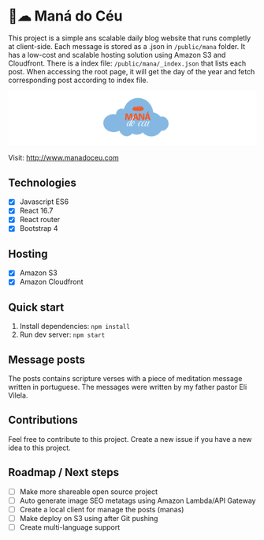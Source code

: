 # 🍞☁ Maná do Céu
This project is a simple ans scalable daily blog website that runs completly at client-side. Each message is stored as a .json in `/public/mana` folder. It has a low-cost and scalable hosting solution using Amazon S3 and Cloudfront.
There is a index file: `/public/mana/_index.json` that lists each post. When accessing the root page, it will get the day of the year and fetch corresponding post according to index file.

![Maná do Céu logo](https://github.com/jonatascastro12/mana-do-ceu-react/raw/master/public/mana.gif)

Visit: http://www.manadoceu.com

## Technologies
- [x] Javascript ES6
- [x] React 16.7
- [x] React router
- [x] Bootstrap 4

## Hosting
- [x] Amazon S3
- [x] Amazon Cloudfront

## Quick start
1. Install dependencies: `npm install`
2. Run dev server: `npm start`

## Message posts
The posts contains scripture verses with a piece of meditation message written in portuguese.
The messages were written by my father pastor Eli Vilela.

## Contributions
Feel free to contribute to this project. Create a new issue if you have a new idea to this project.

## Roadmap / Next steps
- [ ] Make more shareable open source project
- [ ] Auto generate image SEO metatags using Amazon Lambda/API Gateway
- [ ] Create a local client for manage the posts (manas)
- [ ] Make deploy on S3 using after Git pushing
- [ ] Create multi-language support
